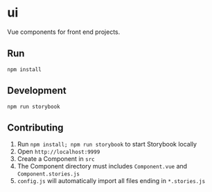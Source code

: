 # ui

Vue components for front end projects.

## Run
```
npm install
```

## Development
```
npm run storybook
```

## Contributing
1. Run `npm install; npm run storybook` to start Storybook locally
2. Open `http://localhost:9999`
3. Create a Component in `src`
4. The Component directory must includes `Component.vue` and `Component.stories.js`
5. `config.js` will automatically import all files ending in `*.stories.js`